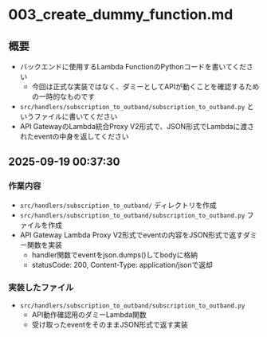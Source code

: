 # 003_create_dummy_function.md

## 概要

- バックエンドに使用するLambda FunctionのPythonコードを書いてください
  - 今回は正式な実装ではなく、ダミーとしてAPIが動くことを確認するための一時的なものです
- `src/handlers/subscription_to_outband/subscription_to_outband.py` というファイルに書いてください
- API GatewayのLambda統合Proxy V2形式で、JSON形式でLambdaに渡されたeventの中身を返してください


## 2025-09-19 00:37:30

### 作業内容

- `src/handlers/subscription_to_outband/` ディレクトリを作成
- `src/handlers/subscription_to_outband/subscription_to_outband.py` ファイルを作成
- API Gateway Lambda Proxy V2形式でeventの内容をJSON形式で返すダミー関数を実装
  - handler関数でeventをjson.dumps()してbodyに格納
  - statusCode: 200, Content-Type: application/jsonで返却

### 実装したファイル

- `src/handlers/subscription_to_outband/subscription_to_outband.py`
  - API動作確認用のダミーLambda関数
  - 受け取ったeventをそのままJSON形式で返す実装

